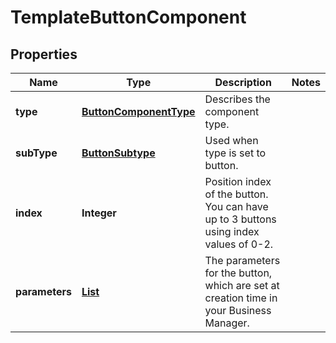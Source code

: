 

# TemplateButtonComponent


## Properties

| Name | Type | Description | Notes |
|------------ | ------------- | ------------- | -------------|
|**type** | [**ButtonComponentType**](ButtonComponentType.md) | Describes the component type. |  |
|**subType** | [**ButtonSubtype**](ButtonSubtype.md) | Used when type is set to button. |  |
|**index** | **Integer** | Position index of the button. You can have up to 3 buttons using index values of 0-2. |  |
|**parameters** | [**List**](List.md) | The parameters for the button, which are set at creation time in your Business Manager. |  |



